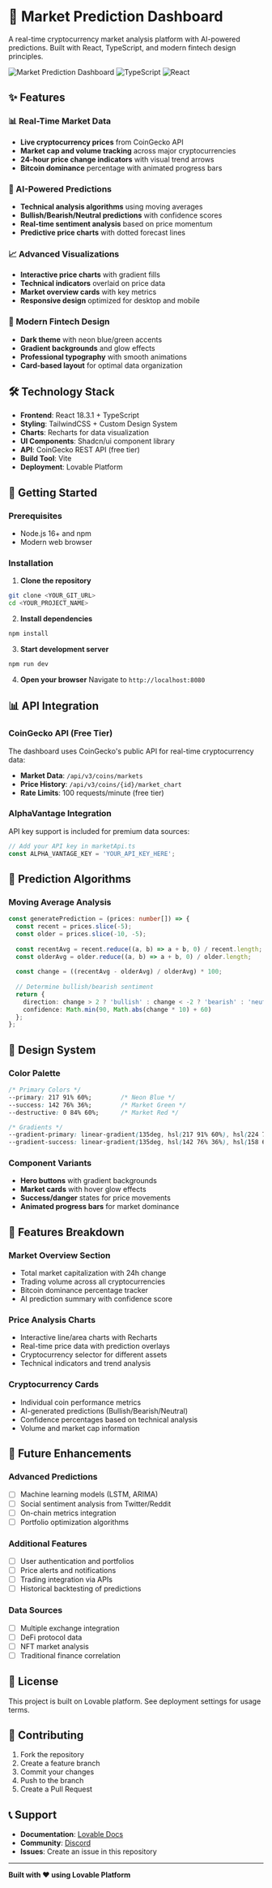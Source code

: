 # 🚀 Market Prediction Dashboard

A real-time cryptocurrency market analysis platform with AI-powered predictions. Built with React, TypeScript, and modern fintech design principles.

![Market Prediction Dashboard](https://img.shields.io/badge/Status-Live-brightgreen) ![TypeScript](https://img.shields.io/badge/TypeScript-100%25-blue) ![React](https://img.shields.io/badge/React-18.3.1-61DAFB)

## ✨ Features

### 📊 Real-Time Market Data
- **Live cryptocurrency prices** from CoinGecko API
- **Market cap and volume tracking** across major cryptocurrencies
- **24-hour price change indicators** with visual trend arrows
- **Bitcoin dominance** percentage with animated progress bars

### 🤖 AI-Powered Predictions
- **Technical analysis algorithms** using moving averages
- **Bullish/Bearish/Neutral predictions** with confidence scores
- **Real-time sentiment analysis** based on price momentum
- **Predictive price charts** with dotted forecast lines

### 📈 Advanced Visualizations
- **Interactive price charts** with gradient fills
- **Technical indicators** overlaid on price data
- **Market overview cards** with key metrics
- **Responsive design** optimized for desktop and mobile

### 🎨 Modern Fintech Design
- **Dark theme** with neon blue/green accents
- **Gradient backgrounds** and glow effects
- **Professional typography** with smooth animations
- **Card-based layout** for optimal data organization

## 🛠️ Technology Stack

- **Frontend**: React 18.3.1 + TypeScript
- **Styling**: TailwindCSS + Custom Design System
- **Charts**: Recharts for data visualization
- **UI Components**: Shadcn/ui component library
- **API**: CoinGecko REST API (free tier)
- **Build Tool**: Vite
- **Deployment**: Lovable Platform

## 🚀 Getting Started

### Prerequisites
- Node.js 16+ and npm
- Modern web browser

### Installation

1. **Clone the repository**
```bash
git clone <YOUR_GIT_URL>
cd <YOUR_PROJECT_NAME>
```

2. **Install dependencies**
```bash
npm install
```

3. **Start development server**
```bash
npm run dev
```

4. **Open your browser**
Navigate to `http://localhost:8080`

## 📊 API Integration

### CoinGecko API (Free Tier)
The dashboard uses CoinGecko's public API for real-time cryptocurrency data:

- **Market Data**: `/api/v3/coins/markets`
- **Price History**: `/api/v3/coins/{id}/market_chart`
- **Rate Limits**: 100 requests/minute (free tier)

### AlphaVantage Integration
API key support is included for premium data sources:
```typescript
// Add your API key in marketApi.ts
const ALPHA_VANTAGE_KEY = 'YOUR_API_KEY_HERE';
```

## 🧮 Prediction Algorithms

### Moving Average Analysis
```typescript
const generatePrediction = (prices: number[]) => {
  const recent = prices.slice(-5);
  const older = prices.slice(-10, -5);
  
  const recentAvg = recent.reduce((a, b) => a + b, 0) / recent.length;
  const olderAvg = older.reduce((a, b) => a + b, 0) / older.length;
  
  const change = ((recentAvg - olderAvg) / olderAvg) * 100;
  
  // Determine bullish/bearish sentiment
  return {
    direction: change > 2 ? 'bullish' : change < -2 ? 'bearish' : 'neutral',
    confidence: Math.min(90, Math.abs(change * 10) + 60)
  };
};
```

## 🎨 Design System

### Color Palette
```css
/* Primary Colors */
--primary: 217 91% 60%;        /* Neon Blue */
--success: 142 76% 36%;        /* Market Green */
--destructive: 0 84% 60%;      /* Market Red */

/* Gradients */
--gradient-primary: linear-gradient(135deg, hsl(217 91% 60%), hsl(224 76% 48%));
--gradient-success: linear-gradient(135deg, hsl(142 76% 36%), hsl(158 64% 52%));
```

### Component Variants
- **Hero buttons** with gradient backgrounds
- **Market cards** with hover glow effects
- **Success/danger** states for price movements
- **Animated progress bars** for market dominance

## 📱 Features Breakdown

### Market Overview Section
- Total market capitalization with 24h change
- Trading volume across all cryptocurrencies
- Bitcoin dominance percentage tracker
- AI prediction summary with confidence score

### Price Analysis Charts
- Interactive line/area charts with Recharts
- Real-time price data with prediction overlays
- Cryptocurrency selector for different assets
- Technical indicators and trend analysis

### Cryptocurrency Cards
- Individual coin performance metrics
- AI-generated predictions (Bullish/Bearish/Neutral)
- Confidence percentages based on technical analysis
- Volume and market cap information

## 🔮 Future Enhancements

### Advanced Predictions
- [ ] Machine learning models (LSTM, ARIMA)
- [ ] Social sentiment analysis from Twitter/Reddit
- [ ] On-chain metrics integration
- [ ] Portfolio optimization algorithms

### Additional Features
- [ ] User authentication and portfolios
- [ ] Price alerts and notifications
- [ ] Trading integration via APIs
- [ ] Historical backtesting of predictions

### Data Sources
- [ ] Multiple exchange integration
- [ ] DeFi protocol data
- [ ] NFT market analysis
- [ ] Traditional finance correlation

## 📄 License

This project is built on Lovable platform. See deployment settings for usage terms.

## 🤝 Contributing

1. Fork the repository
2. Create a feature branch
3. Commit your changes
4. Push to the branch
5. Create a Pull Request

## 📞 Support

- **Documentation**: [Lovable Docs](https://docs.lovable.dev)
- **Community**: [Discord](https://discord.com/channels/1119885301872070706/1280461670979993613)
- **Issues**: Create an issue in this repository

---

**Built with ❤️ using Lovable Platform**